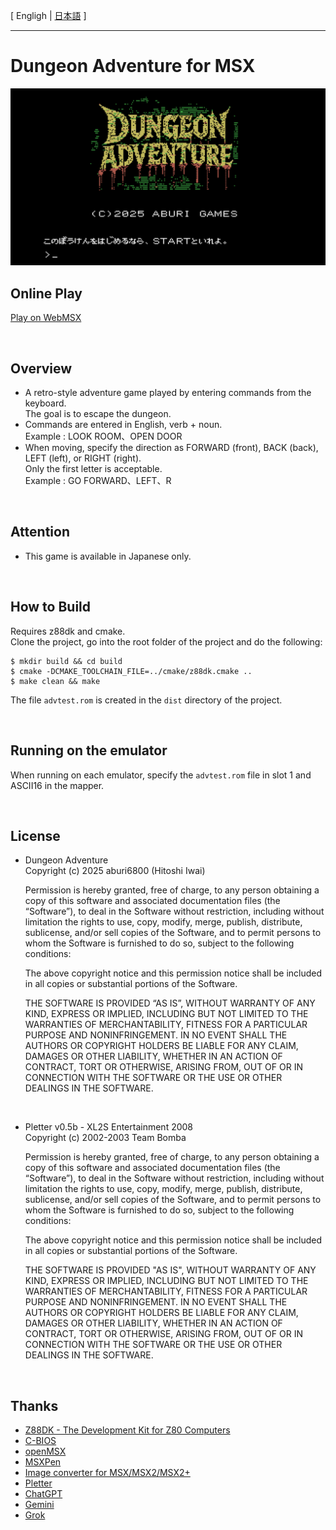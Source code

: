 [ Engligh | [日本語](README.ja.md) ]

---
# Dungeon Adventure for MSX

<img src="images/title.png">

<br>

## Online Play

[Play on WebMSX](https://webmsx.org/?MACHINE=MSX1J&ROM=https://github.com/aburi6800/msx-advtest/raw/refs/heads/main/dist/advtest.rom&ROM_FORMAT=ASCII16&FAST_BOOT)

<br>

## Overview

- A retro-style adventure game played by entering commands from the keyboard.  
  The goal is to escape the dungeon.  
- Commands are entered in English, verb + noun.  
  Example : LOOK ROOM、OPEN DOOR  
- When moving, specify the direction as FORWARD (front), BACK (back), LEFT (left), or RIGHT (right).  
  Only the first letter is acceptable.  
  Example : GO FORWARD、LEFT、R  

<br>

## Attention

- This game is available in Japanese only.

<br>

## How to Build

Requires z88dk and cmake.  
Clone the project, go into the root folder of the project and do the following:  

```
$ mkdir build && cd build
$ cmake -DCMAKE_TOOLCHAIN_FILE=../cmake/z88dk.cmake ..
$ make clean && make
```

The file `advtest.rom` is created in the `dist` directory of the project.  

<br>

## Running on the emulator

When running on each emulator, specify the `advtest.rom` file in slot 1 and ASCII16 in the mapper.  

<br>

## License

- Dungeon Adventure  
  Copyright (c) 2025 aburi6800 (Hitoshi Iwai)

  Permission is hereby granted, free of charge, to any person obtaining a copy of this software and associated documentation files (the “Software”), to deal in the Software without restriction, including without limitation the rights to use, copy, modify, merge, publish, distribute, sublicense, and/or sell copies of the Software, and to permit persons to whom the Software is furnished to do so, subject to the following conditions:

  The above copyright notice and this permission notice shall be included in all copies or substantial portions of the Software.

  THE SOFTWARE IS PROVIDED “AS IS”, WITHOUT WARRANTY OF ANY KIND, EXPRESS OR IMPLIED, INCLUDING BUT NOT LIMITED TO THE WARRANTIES OF MERCHANTABILITY, FITNESS FOR A PARTICULAR PURPOSE AND NONINFRINGEMENT. IN NO EVENT SHALL THE AUTHORS OR COPYRIGHT HOLDERS BE LIABLE FOR ANY CLAIM, DAMAGES OR OTHER LIABILITY, WHETHER IN AN ACTION OF CONTRACT, TORT OR OTHERWISE, ARISING FROM, OUT OF OR IN CONNECTION WITH THE SOFTWARE OR THE USE OR OTHER DEALINGS IN THE SOFTWARE.

<br>

- Pletter v0.5b - XL2S Entertainment 2008  
  Copyright (c) 2002-2003 Team Bomba  

  Permission is hereby granted, free of charge, to any person obtaining a copy of this software and associated documentation files (the “Software”), to deal in the Software without restriction, including without limitation the rights to use, copy, modify, merge, publish, distribute, sublicense, and/or sell copies of the Software, and to permit persons to whom the Software is furnished to do so, subject to the following conditions:

  The above copyright notice and this permission notice shall be included in all copies or substantial portions of the Software.

  THE SOFTWARE IS PROVIDED "AS IS", WITHOUT WARRANTY OF ANY KIND, EXPRESS OR IMPLIED, INCLUDING BUT NOT LIMITED TO THE WARRANTIES OF MERCHANTABILITY, FITNESS FOR A PARTICULAR PURPOSE AND NONINFRINGEMENT. IN NO EVENT SHALL THE AUTHORS OR COPYRIGHT HOLDERS BE LIABLE FOR ANY CLAIM, DAMAGES OR OTHER LIABILITY, WHETHER IN AN ACTION OF CONTRACT, TORT OR OTHERWISE, ARISING FROM, OUT OF OR IN CONNECTION WITH THE SOFTWARE OR THE USE OR OTHER DEALINGS IN THE SOFTWARE.

<br>

## Thanks

- [Z88DK - The Development Kit for Z80 Computers](https://github.com/z88dk/z88dk)
- [C-BIOS](http://cbios.sourceforge.net/)
- [openMSX](https://openmsx.org/)
- [MSXPen](https://msxpen.com/)
- [Image converter for MSX/MSX2/MSX2+](https://nazo.main.jp/prog/retropc/gcmsx.html)
- [Pletter](https://xl2s.tk/)
- [ChatGPT](https://chatgpt.com/)
- [Gemini](https://gemini.google.com/app)
- [Grok](https://x.com/i/grok)

